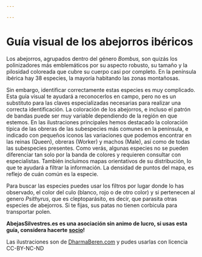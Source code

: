 ```yaml
---

---
```

# Guía visual de los abejorros ibéricos

Los abejorros, agrupados dentro del género _Bombus,_ son quizás los polinizadores más emblemáticos por su aspecto robusto, su tamaño y la pilosidad coloreada que cubre su cuerpo casi por completo. En la península ibérica hay 38 especies, la mayoría habitando las zonas montañosas.

Sin embargo, identificar correctamente estas especies es muy complicado. Esta guía visual te ayudará a reconocerlos en campo, pero no es un substituto para las claves especializadas necesarias para realizar una correcta identificación. La coloración de los abejorros, e incluso el patrón de bandas puede ser muy variable dependiendo de la región en que estemos. En las ilustraciones principales hemos destacado la coloración típica de las obreras de las subespecies más comunes en la península, e indicado con pequeños iconos las variaciones que podemos encontrar en las reinas (Queen), obreras (Worker) y machos (Male), así como de todas las subespecies presentes. Como verás, algunas especies no se pueden diferenciar tan solo por la banda de colores y requieren consultar con especialistas. También incluimos mapas orientativos de su distribución, lo que te ayudará a filtrar la información. La densidad de puntos del mapa, es reflejo de cuán común es la especie.

Para buscar las especies puedes usar los filtros por lugar donde lo has observado, el color del culo (blanco, rojo o de otro color) y si pertenecen al genero _Psithyrus_, que es cleptoparásito, es decir, que parasita otras especies de abejorros. Si te fijas, sus patas no tienen corbicula para transportar polen.

**AbejasSilvestres.es es una asociación sin animo de lucro, si usas esta guía, considera hacerte** [**socio**](https://www.abejassilvestres.es/)**!**

Las ilustraciones son de [DharmaBeren.com](http://www.DharmaBeren.com ) y pudes usarlas con licencia CC-BY-NC-ND
